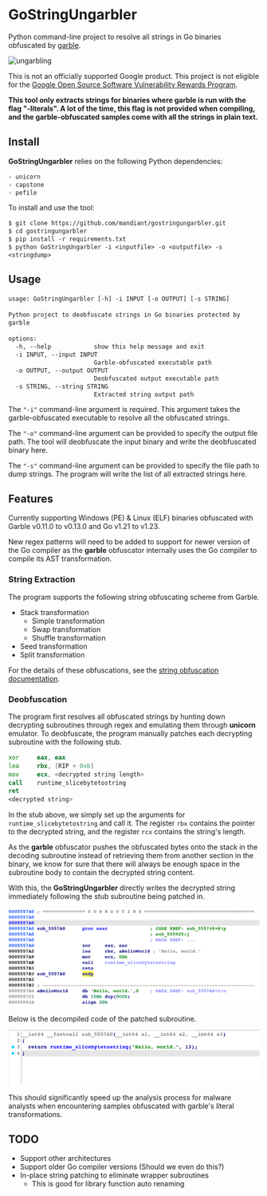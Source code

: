 # GoStringUngarbler

Python command-line project to resolve all strings in Go binaries obfuscated by [garble](https://github.com/burrowers/garble).

![ungarbling](/image/gostringungarbler.gif)


This is not an officially supported Google product. This project is not eligible for the [Google Open Source Software Vulnerability Rewards Program](https://bughunters.google.com/open-source-security).

**This tool only extracts strings for binaries where garble is run with the flag "-literals". A lot of the time, this flag is not provided when compiling, and the garble-obfuscated samples come with all the strings in plain text.**

## Install

**GoStringUngarbler** relies on the following Python dependencies:

```
- unicorn
- capstone
- pefile
```

To install and use the tool:

```console
$ git clone https://github.com/mandiant/gostringungarbler.git
$ cd gostringungarbler
$ pip install -r requirements.txt
$ python GoStringUngarbler -i <inputfile> -o <outputfile> -s <stringdump>
```

## Usage

```
usage: GoStringUngarbler [-h] -i INPUT [-o OUTPUT] [-s STRING]

Python project to deobfuscate strings in Go binaries protected by garble

options:
  -h, --help            show this help message and exit
  -i INPUT, --input INPUT
                        Garble-obfuscated executable path
  -o OUTPUT, --output OUTPUT
                        Deobfuscated output executable path
  -s STRING, --string STRING
                        Extracted string output path
```

The ```"-i"``` command-line argument is required. This argument takes the garble-obfuscated executable to resolve all the obfuscated strings.

The ```"-o"``` command-line argument can be provided to specify the output file path. The tool will deobfuscate the input binary and write the deobfuscated binary here.

The ```"-s"``` command-line argument can be provided to specify the file path to dump strings. The program will write the list of all extracted strings here.

## Features

Currently supporting Windows (PE) & Linux (ELF) binaries obfuscated with Garble v0.11.0 to v0.13.0 and Go v1.21 to v1.23.

New regex patterns will need to be added to support for newer version of the Go compiler as the **garble** obfuscator internally uses the Go compiler to compile its AST transformation.

### String Extraction
The program supports the following string obfuscating scheme from Garble.

- Stack transformation
  - Simple transformation
  - Swap transformation
  - Shuffle transformation
- Seed transformation
- Split transformation

For the details of these obfuscations, see the [string obfuscation documentation](/doc/StringObfuscatrion.md).

### Deobfuscation

The program first resolves all obfuscated strings by hunting down decrypting subroutines through regex and emulating them through **unicorn** emulator. To deobfuscate, the program manually patches each decrypting subroutine with the following stub.

``` asm
xor     eax, eax
lea     rbx, [RIP + 0xb]
mov     ecx, <decrypted string length>
call    runtime_slicebytetostring
ret
<decrypted string>
```

In the stub above, we simply set up the arguments for ```runtime_slicebytetostring``` and call it. The register ```rbx``` contains the pointer to the decrypted string, and the register ```rcx``` contains the string's length.

As the **garble** obfuscator pushes the obfuscated bytes onto the stack in the decoding subroutine instead of retrieving them from another section in the binary, we know for sure that there will always be enough space in the subroutine body to contain the decrypted string content. 

With this, the **GoStringUngarbler** directly writes the decrypted string immediately following the stub subroutine being patched in.

![patch subroutine](/image/patched.png)

Below is the decompiled code of the patched subroutine.

![patch decompiled](/image/patched_decompiled.png)

This should significantly speed up the analysis process for malware analysts when encountering samples obfuscated with garble's literal transformations.

## TODO

- Support other architectures
- Support older Go compiler versions (Should we even do this?)
- In-place string patching to eliminate wrapper subroutines
  - This is good for library function auto renaming